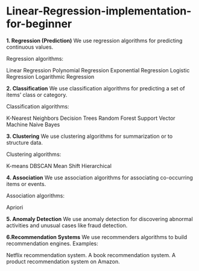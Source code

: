 # Linear-Regression-implementation-for-beginner

<b>1. Regression (Prediction)</b>
We use regression algorithms for predicting continuous values.

Regression algorithms:

Linear Regression
Polynomial Regression
Exponential Regression
Logistic Regression
Logarithmic Regression

<b>2. Classification</b>
We use classification algorithms for predicting a set of items’ class or category.

Classification algorithms:

K-Nearest Neighbors
Decision Trees
Random Forest
Support Vector Machine
Naive Bayes


<b>3. Clustering</b>
We use clustering algorithms for summarization or to structure data.

Clustering algorithms:

K-means
DBSCAN
Mean Shift
Hierarchical

<b>4. Association</b>
We use association algorithms for associating co-occurring items or events.

Association algorithms:

Apriori

<b>5. Anomaly Detection</b>
We use anomaly detection for discovering abnormal activities and unusual cases like fraud detection.

<b> 6.Recommendation Systems</b>
We use recommenders algorithms to build recommendation engines.
Examples:

Netflix recommendation system.
A book recommendation system.
A product recommendation system on Amazon.

